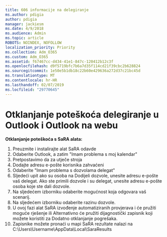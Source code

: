 ```yaml
---
title: 606 informacije na delegiranje
ms.author: pdigia
author: pdigia
manager: jackiesm
ms.date: 4/9/2018
ms.audience: Admin
ms.topic: article
ROBOTS: NOINDEX, NOFOLLOW
localization_priority: Priority
ms.collection: Adm_O365
ms.custom: Adm_O365
ms.assetid: f67467cc-d434-41e1-847c-120412b12c3f
ms.openlocfilehash: d9f5719bfc7b6a7d35f114cd21f39cbc2b628824
ms.sourcegitcommit: 1e50e5b1db18c22b60e429636a272d37c21bc45d
ms.translationtype: MT
ms.contentlocale: hr-HR
ms.lasthandoff: 02/07/2019
ms.locfileid: "29770645"
---
```

# <a name="troubleshooting-delegation-in-outlook-and-outlook-on-the-web"></a>Otklanjanje poteškoća delegiranje u Outlook i Outlook na webu

**Otklanjanje poteškoća s SaRA alata:**

1. Preuzmite i instalirajte alat SaRA odavde
1. Odaberite Outlook, a zatim "Imam problema s moj kalendar"
1. Pretpostavimo da za utječe stroja
1. Dodajte adresu e-pošte korisnika zahvaćeni
1. Odaberite "Imam problema s dozvolama delegat"
1. Sljedeći upit ako su osoba na Dodijeli dozvole, unesite adresu e-pošte vaš delegat. Ako ste primili dozvole i su delegat, unesite adresu e-pošte osoba koje ste dali dozvole.
1. Na sljedećem izborniku odaberite mogućnost koja odgovara vaš scenarij. 
1. Na sljedećem izborniku odaberite razinu dozvole.
1. U ovoj fazi alat SaRA izvođenje automatiziranih provjerava i će pružiti moguće rješenje ili Alternativno će pružiti dijagnostički zapisnik koji možete koristiti za Dodatno otklanjanje pogrešaka.
1. Zapisnike možete pronaći u mapi SaRA rezultate nalazi na C:\Users\Username\AppData\Local\SaraResults